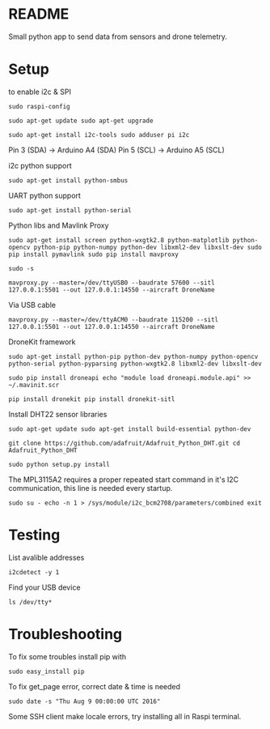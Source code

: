 # README

Small python app to send data from sensors and drone telemetry.

# Setup

to enable i2c & SPI

`sudo raspi-config`

`sudo apt-get update sudo apt-get upgrade`

`sudo apt-get install i2c-tools sudo adduser pi i2c`

Pin 3 (SDA) -> Arduino A4 (SDA)
Pin 5 (SCL) -> Arduino A5 (SCL)

i2c python support

`sudo apt-get install python-smbus`

UART python support

`sudo apt-get install python-serial`

Python libs and Mavlink Proxy

`sudo apt-get install screen python-wxgtk2.8 python-matplotlib python-opencv python-pip python-numpy python-dev libxml2-dev libxslt-dev sudo pip install pymavlink sudo pip install mavproxy`

`sudo -s`


`mavproxy.py --master=/dev/ttyUSB0 --baudrate 57600 --sitl 127.0.0.1:5501 --out 127.0.0.1:14550 --aircraft DroneName`

Via USB cable

`mavproxy.py --master=/dev/ttyACM0 --baudrate 115200 --sitl 127.0.0.1:5501 --out 127.0.0.1:14550 --aircraft DroneName`

DroneKit framework

`sudo apt-get install python-pip python-dev python-numpy python-opencv python-serial python-pyparsing python-wxgtk2.8 libxml2-dev libxslt-dev`

`sudo pip install droneapi echo "module load droneapi.module.api" >> ~/.mavinit.scr`

`pip install dronekit pip install dronekit-sitl`

Install DHT22 sensor libraries

`sudo apt-get update sudo apt-get install build-essential python-dev`

`git clone https://github.com/adafruit/Adafruit_Python_DHT.git cd Adafruit_Python_DHT`

`sudo python setup.py install`

The MPL3115A2 requires a proper repeated start command in it's I2C communication, this line is needed every startup.

`sudo su - echo -n 1 > /sys/module/i2c_bcm2708/parameters/combined exit`


# Testing

List avalible addresses

`i2cdetect -y 1`

Find your USB device

`ls /dev/tty*`

# Troubleshooting

To fix some troubles install pip with

`sudo easy_install pip`

To fix get_page error, correct date & time is needed

`sudo date -s "Thu Aug 9 00:00:00 UTC 2016"`

Some SSH client make locale errors, try installing all in Raspi terminal.

